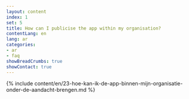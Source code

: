 ```yaml
---
layout: content
index: 1
set: 5
title: How can I publicise the app within my organisation?
contentLang: en
lang: ar
categories:
- ar
- faq
showBreadCrumbs: true
showContact: true
---
```

{% include content/en/23-hoe-kan-ik-de-app-binnen-mijn-organisatie-onder-de-aandacht-brengen.md %}
